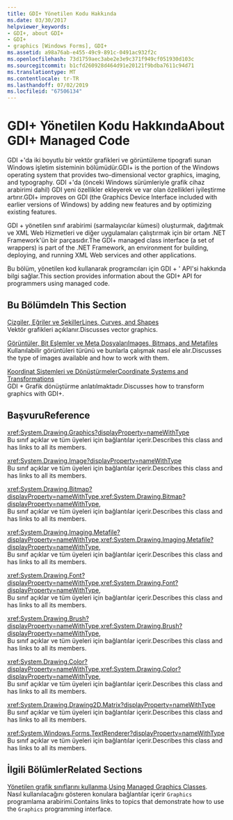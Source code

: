 ```yaml
---
title: GDI+ Yönetilen Kodu Hakkında
ms.date: 03/30/2017
helpviewer_keywords:
- GDI+, about GDI+
- GDI+
- graphics [Windows Forms], GDI+
ms.assetid: a98a76ab-e455-49c9-891c-0491ac932f2c
ms.openlocfilehash: 73d1759aec3abe2e3e9c371f949cf051930d103c
ms.sourcegitcommit: b1cfd260928d464d91e20121f9bdba7611c94d71
ms.translationtype: MT
ms.contentlocale: tr-TR
ms.lasthandoff: 07/02/2019
ms.locfileid: "67506134"
---
```

# <a name="about-gdi-managed-code"></a><span data-ttu-id="430fb-102">GDI+ Yönetilen Kodu Hakkında</span><span class="sxs-lookup"><span data-stu-id="430fb-102">About GDI+ Managed Code</span></span>
<span data-ttu-id="430fb-103">GDI +'da iki boyutlu bir vektör grafikleri ve görüntüleme tipografi sunan Windows işletim sisteminin bölümüdür.</span><span class="sxs-lookup"><span data-stu-id="430fb-103">GDI+ is the portion of the Windows operating system that provides two-dimensional vector graphics, imaging, and typography.</span></span> <span data-ttu-id="430fb-104">GDI +'da (önceki Windows sürümleriyle grafik cihaz arabirimi dahil) GDI yeni özellikler ekleyerek ve var olan özellikleri iyileştirme artırır.</span><span class="sxs-lookup"><span data-stu-id="430fb-104">GDI+ improves on GDI (the Graphics Device Interface included with earlier versions of Windows) by adding new features and by optimizing existing features.</span></span>  
  
 <span data-ttu-id="430fb-105">GDI + yönetilen sınıf arabirimi (sarmalayıcılar kümesi) oluşturmak, dağıtmak ve XML Web Hizmetleri ve diğer uygulamaları çalıştırmak için bir ortam .NET Framework'ün bir parçasıdır.</span><span class="sxs-lookup"><span data-stu-id="430fb-105">The GDI+ managed class interface (a set of wrappers) is part of the .NET Framework, an environment for building, deploying, and running XML Web services and other applications.</span></span>  
  
 <span data-ttu-id="430fb-106">Bu bölüm, yönetilen kod kullanarak programcıları için GDI + ' API'si hakkında bilgi sağlar.</span><span class="sxs-lookup"><span data-stu-id="430fb-106">This section provides information about the GDI+ API for programmers using managed code.</span></span>  
  
## <a name="in-this-section"></a><span data-ttu-id="430fb-107">Bu Bölümde</span><span class="sxs-lookup"><span data-stu-id="430fb-107">In This Section</span></span>  
 [<span data-ttu-id="430fb-108">Çizgiler, Eğriler ve Şekiller</span><span class="sxs-lookup"><span data-stu-id="430fb-108">Lines, Curves, and Shapes</span></span>](lines-curves-and-shapes.md)  
 <span data-ttu-id="430fb-109">Vektör grafikleri açıklanır.</span><span class="sxs-lookup"><span data-stu-id="430fb-109">Discusses vector graphics.</span></span>  
  
 [<span data-ttu-id="430fb-110">Görüntüler, Bit Eşlemler ve Meta Dosyaları</span><span class="sxs-lookup"><span data-stu-id="430fb-110">Images, Bitmaps, and Metafiles</span></span>](images-bitmaps-and-metafiles.md)  
 <span data-ttu-id="430fb-111">Kullanılabilir görüntüleri türünü ve bunlarla çalışmak nasıl ele alır.</span><span class="sxs-lookup"><span data-stu-id="430fb-111">Discusses the type of images available and how to work with them.</span></span>  
  
 [<span data-ttu-id="430fb-112">Koordinat Sistemleri ve Dönüştürmeler</span><span class="sxs-lookup"><span data-stu-id="430fb-112">Coordinate Systems and Transformations</span></span>](coordinate-systems-and-transformations.md)  
 <span data-ttu-id="430fb-113">GDI + Grafik dönüştürme anlatılmaktadır.</span><span class="sxs-lookup"><span data-stu-id="430fb-113">Discusses how to transform graphics with GDI+.</span></span>  
  
## <a name="reference"></a><span data-ttu-id="430fb-114">Başvuru</span><span class="sxs-lookup"><span data-stu-id="430fb-114">Reference</span></span>  
 <xref:System.Drawing.Graphics?displayProperty=nameWithType>  
 <span data-ttu-id="430fb-115">Bu sınıf açıklar ve tüm üyeleri için bağlantılar içerir.</span><span class="sxs-lookup"><span data-stu-id="430fb-115">Describes this class and has links to all its members.</span></span>  
  
 <xref:System.Drawing.Image?displayProperty=nameWithType>  
 <span data-ttu-id="430fb-116">Bu sınıf açıklar ve tüm üyeleri için bağlantılar içerir.</span><span class="sxs-lookup"><span data-stu-id="430fb-116">Describes this class and has links to all its members.</span></span>  
  
 <span data-ttu-id="430fb-117"><xref:System.Drawing.Bitmap?displayProperty=nameWithType>,</span><span class="sxs-lookup"><span data-stu-id="430fb-117"><xref:System.Drawing.Bitmap?displayProperty=nameWithType>,</span></span>  
 <span data-ttu-id="430fb-118">Bu sınıf açıklar ve tüm üyeleri için bağlantılar içerir.</span><span class="sxs-lookup"><span data-stu-id="430fb-118">Describes this class and has links to all its members.</span></span>  
  
 <span data-ttu-id="430fb-119"><xref:System.Drawing.Imaging.Metafile?displayProperty=nameWithType>,</span><span class="sxs-lookup"><span data-stu-id="430fb-119"><xref:System.Drawing.Imaging.Metafile?displayProperty=nameWithType>,</span></span>  
 <span data-ttu-id="430fb-120">Bu sınıf açıklar ve tüm üyeleri için bağlantılar içerir.</span><span class="sxs-lookup"><span data-stu-id="430fb-120">Describes this class and has links to all its members.</span></span>  
  
 <span data-ttu-id="430fb-121"><xref:System.Drawing.Font?displayProperty=nameWithType>,</span><span class="sxs-lookup"><span data-stu-id="430fb-121"><xref:System.Drawing.Font?displayProperty=nameWithType>,</span></span>  
 <span data-ttu-id="430fb-122">Bu sınıf açıklar ve tüm üyeleri için bağlantılar içerir.</span><span class="sxs-lookup"><span data-stu-id="430fb-122">Describes this class and has links to all its members.</span></span>  
  
 <span data-ttu-id="430fb-123"><xref:System.Drawing.Brush?displayProperty=nameWithType>,</span><span class="sxs-lookup"><span data-stu-id="430fb-123"><xref:System.Drawing.Brush?displayProperty=nameWithType>,</span></span>  
 <span data-ttu-id="430fb-124">Bu sınıf açıklar ve tüm üyeleri için bağlantılar içerir.</span><span class="sxs-lookup"><span data-stu-id="430fb-124">Describes this class and has links to all its members.</span></span>  
  
 <span data-ttu-id="430fb-125"><xref:System.Drawing.Color?displayProperty=nameWithType>,</span><span class="sxs-lookup"><span data-stu-id="430fb-125"><xref:System.Drawing.Color?displayProperty=nameWithType>,</span></span>  
 <span data-ttu-id="430fb-126">Bu sınıf açıklar ve tüm üyeleri için bağlantılar içerir.</span><span class="sxs-lookup"><span data-stu-id="430fb-126">Describes this class and has links to all its members.</span></span>  
  
 <xref:System.Drawing.Drawing2D.Matrix?displayProperty=nameWithType>  
 <span data-ttu-id="430fb-127">Bu sınıf açıklar ve tüm üyeleri için bağlantılar içerir.</span><span class="sxs-lookup"><span data-stu-id="430fb-127">Describes this class and has links to all its members.</span></span>  
  
 <xref:System.Windows.Forms.TextRenderer?displayProperty=nameWithType>  
 <span data-ttu-id="430fb-128">Bu sınıf açıklar ve tüm üyeleri için bağlantılar içerir.</span><span class="sxs-lookup"><span data-stu-id="430fb-128">Describes this class and has links to all its members.</span></span>  
  
## <a name="related-sections"></a><span data-ttu-id="430fb-129">İlgili Bölümler</span><span class="sxs-lookup"><span data-stu-id="430fb-129">Related Sections</span></span>  
 <span data-ttu-id="430fb-130">[Yönetilen grafik sınıflarını kullanma](using-managed-graphics-classes.md).</span><span class="sxs-lookup"><span data-stu-id="430fb-130">[Using Managed Graphics Classes](using-managed-graphics-classes.md).</span></span>  
 <span data-ttu-id="430fb-131">Nasıl kullanılacağını gösteren konulara bağlantılar içerir `Graphics` programlama arabirimi.</span><span class="sxs-lookup"><span data-stu-id="430fb-131">Contains links to topics that demonstrate how to use the `Graphics` programming interface.</span></span>
